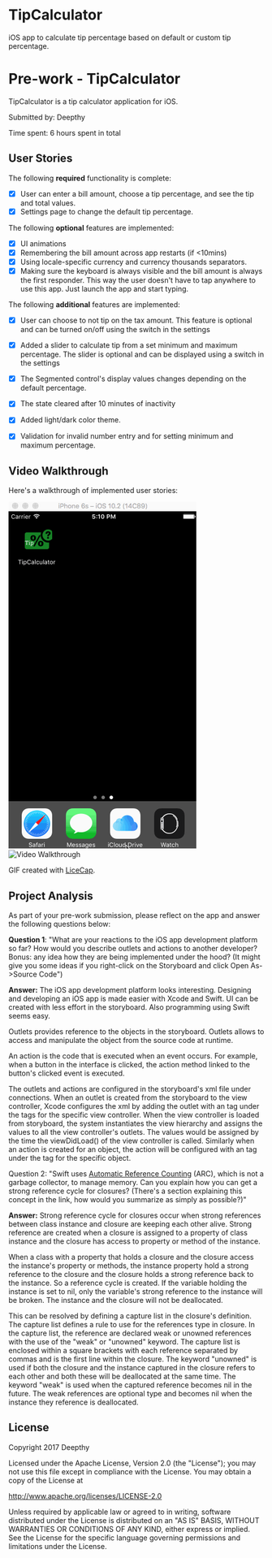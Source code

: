 # TipCalculator
iOS app to calculate tip percentage based on default or custom tip percentage.

# Pre-work - TipCalculator

TipCalculator is a tip calculator application for iOS.

Submitted by: Deepthy

Time spent: 6 hours spent in total

## User Stories

The following **required** functionality is complete:

* [x] User can enter a bill amount, choose a tip percentage, and see the tip and total values.
* [x] Settings page to change the default tip percentage.

The following **optional** features are implemented:
* [x] UI animations
* [x] Remembering the bill amount across app restarts (if <10mins)
* [x] Using locale-specific currency and currency thousands separators.
* [x] Making sure the keyboard is always visible and the bill amount is always the first responder. This way the user doesn't have to tap anywhere to use this app. Just launch the app and start typing.

The following **additional** features are implemented:

- [x] User can choose to not tip on the tax amount. This feature is optional and can be turned on/off using the switch in the settings
- [x] Added a slider to calculate tip from a set minimum and maximum percentage. The slider is optional and can be displayed using a switch in the settings
- [x] The Segmented control's display values changes depending on the default percentage.
- [x] The state cleared after 10 minutes of inactivity
- [x] Added light/dark color theme.
- [x] Validation for invalid number entry and for setting minimum and maximum percentage.



## Video Walkthrough 

Here's a walkthrough of implemented user stories:

<img src='https://github.com/dr28/TipCalculator/blob/master/TipCalculatorDemo.gif' title='Video Walkthrough' width='' alt='Video Walkthrough' />

<img src='https://github.com/dr28/TipCalculator/blob/master/tipCalculatorDemo_1.gif' title='Video Walkthrough' width='' alt='Video Walkthrough' />


GIF created with [LiceCap](http://www.cockos.com/licecap/).

## Project Analysis

As part of your pre-work submission, please reflect on the app and answer the following questions below:

**Question 1**: "What are your reactions to the iOS app development platform so far? How would you describe outlets and actions to another developer? Bonus: any idea how they are being implemented under the hood? (It might give you some ideas if you right-click on the Storyboard and click Open As->Source Code")

**Answer:** The iOS app development platform looks interesting. Designing and developing an iOS app is made easier with Xcode and Swift. UI can be created with less effort in the storyboard. Also programming using Swift seems easy.

Outlets provides reference to the objects in the storyboard. Outlets allows to access and manipulate the object from the source code at runtime.

An action is the code that is executed when an event occurs. For example, when a button in the interface is clicked, the action method linked to the button's clicked event is executed.


The outlets and actions are configured in the storyboard's xml file under connections. When an outlet is created from the storyboard to the view controller, Xcode configures the xml by adding the outlet with an <outlet> tag under the <connections> tags for the specific view controller. When the view controller is loaded from storyboard, the system instantiates the view hierarchy and assigns the values to all the view controller's outlets. The values would be assigned by the time the viewDidLoad() of the view controller is called.
Similarly when an action is created for an object, the action will be configured with an <action> tag under the <connections> tag for the specific object.

Question 2: "Swift uses [Automatic Reference Counting](https://developer.apple.com/library/content/documentation/Swift/Conceptual/Swift_Programming_Language/AutomaticReferenceCounting.html#//apple_ref/doc/uid/TP40014097-CH20-ID49) (ARC), which is not a garbage collector, to manage memory. Can you explain how you can get a strong reference cycle for closures? (There's a section explaining this concept in the link, how would you summarize as simply as possible?)"

**Answer:** Strong reference cycle for closures occur when strong references between class instance and closure are keeping each other alive. Strong reference are created when a closure is assigned to a property of class instance and the closure has access to property or method of the instance. 

When a class with a property that holds a closure and the closure access the instance's property or methods, the instance property hold a strong reference to the closure and the closure holds a strong reference back to the instance. So a reference cycle is created. If the variable holding the instance is set to nil, only the variable's strong reference to the instance will be broken. The instance and the closure will not be deallocated. 

This can be resolved by defining a capture list in the closure's definition. The capture list defines a rule to use for the references type in closure. In the capture list, the reference are declared weak or unowned references with the use of the "weak" or "unowned" keyword. The capture list is enclosed within a square brackets with each reference separated by commas and is the first line within the closure. The keyword "unowned" is used if both the closure and the instance captured in the closure refers to each other and both these will be deallocated at the same time. The keyword "weak" is used when the captured reference becomes nil in the future. The weak references are optional type and becomes nil when the instance they reference is deallocated.


## License

Copyright 2017 Deepthy

Licensed under the Apache License, Version 2.0 (the "License");
you may not use this file except in compliance with the License.
You may obtain a copy of the License at

http://www.apache.org/licenses/LICENSE-2.0

Unless required by applicable law or agreed to in writing, software
distributed under the License is distributed on an "AS IS" BASIS,
WITHOUT WARRANTIES OR CONDITIONS OF ANY KIND, either express or implied.
See the License for the specific language governing permissions and
limitations under the License.
